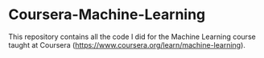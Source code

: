 # Coursera-Machine-Learning
This repository contains all the code I did for the Machine Learning course taught at Coursera (https://www.coursera.org/learn/machine-learning).
